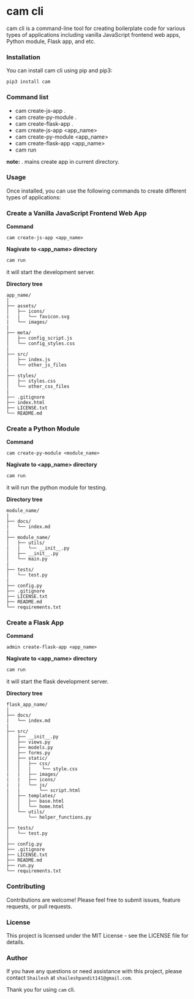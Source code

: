 # cam cli

cam cli is a command-line tool for creating boilerplate code for various types of applications including vanilla JavaScript frontend web apps, Python module, Flask app, and etc.

### Installation
You can install cam cli using pip and pip3:
  ```shell
  pip3 install cam
  ```

### Command list
  - cam create-js-app .
  - cam create-py-module .
  - cam create-flask-app .
  - cam create-js-app <app_name>
  - cam create-py-module <app_name>
  - cam create-flask-app <app_name>
  - cam run
  
  **note:** . mains create app in current directory.

### Usage

Once installed, you can use the following commands to create different types of applications:

### Create a Vanilla JavaScript Frontend Web App
**Command**
```shell
cam create-js-app <app_name>
```
**Nagivate to <app_name> directory**
```bash
cam run
```
it will start the development server.

**Directory tree**
```
app_name/
│
├── assets/
│   ├── icons/
|   |   └── favicon.svg
|   └── images/
|
├── meta/
│   ├── config_script.js
│   └── config_styles.css
|
├── src/
│   ├── index.js
│   └── other_js_files
|
├── styles/
│   ├── styles.css
│   └── other_css_files
|
├── .gitignore
├── index.html
├── LICENSE.txt
└── README.md
```

### Create a Python Module
**Command**
```shell
cam create-py-module <module_name>
```
**Nagivate to <app_name> directory**
```bash
cam run
```
it will run the python module for testing.

**Directory tree**
```
module_name/
│
├── docs/
|   └── index.md
|
├── module_name/
│   ├── utils/
|   |   └── __init__.py
│   ├── __init__.py
│   └── main.py
|
├── tests/
│   └── test.py
|
├── config.py
├── .gitignore
├── LICENSE.txt
├── README.md
└── requirements.txt
```

### Create a Flask App
**Command**
```shell
admin create-flask-app <app_name>
```
**Nagivate to <app_name> directory**
```bash
cam run
```
it will start the flask development server.

**Directory tree**
```
flask_app_name/
│
├── docs/
|   └── index.md
|
├── src/
│   ├── __init__.py
│   ├── views.py
│   ├── models.py
│   ├── forms.py
│   ├── static/
│   │   ├── css/
│   │   |    └── style.css
|   |   ├── images/
|   |   ├── icons/
|   |   └── js/
|   |       └── script.html
│   ├── templates/
│   │   ├── base.html
│   │   └── home.html
│   └── utils/
│       └── helper_functions.py
│
├── tests/
│   └── test.py
│
├── config.py
├── .gitignore
├── LICENSE.txt
├── README.md
├── run.py
└── requirements.txt
```

### Contributing
Contributions are welcome! Please feel free to submit issues, feature requests, or pull requests.

### License
This project is licensed under the MIT License - see the LICENSE file for details.

### Author
If you have any questions or need assistance with this project, please contact `Shailesh` at `shaileshpandit141@gmail.com`.

Thank you for using `cam` cli.
